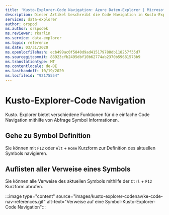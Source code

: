 ```yaml
---
title: 'Kusto-Explorer-Code Navigation: Azure Daten-Explorer | Microsoft-Dokumentation'
description: Dieser Artikel beschreibt die Code Navigation in Kusto-Explorer in Azure Daten-Explorer.
services: data-explorer
author: orspod
ms.author: orspodek
ms.reviewer: rkarlin
ms.service: data-explorer
ms.topic: reference
ms.date: 03/31/2020
ms.openlocfilehash: ecb499ac0f5840d9ad415179788db118257f35d7
ms.sourcegitcommit: 88923cfb2495dbf10b62774ab2370b59681578b9
ms.translationtype: MT
ms.contentlocale: de-DE
ms.lasthandoff: 10/19/2020
ms.locfileid: "92175554"
---
```

# <a name="kusto-explorer-code-navigation"></a>Kusto-Explorer-Code Navigation

Kusto. Explorer bietet verschiedene Funktionen für die einfache Code Navigation mithilfe von Abfrage Symbol Informationen.

## <a name="go-to-symbol-definition"></a>Gehe zu Symbol Definition

Sie können mit `F12` oder `Alt` + `Home` Kurzform zur Definition des aktuellen Symbols navigieren.

## <a name="list-all-references-of-a-symbol"></a>Auflisten aller Verweise eines Symbols

Sie können alle Verweise des aktuellen Symbols mithilfe der `Ctrl` + `F12` Kurzform abrufen.

:::image type="content" source="images/kusto-explorer-codenav/ke-code-nav-references.gif" alt-text="Verweise auf eine Symbol-Kusto-Explorer-Code Navigation":::